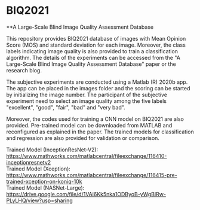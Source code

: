 # BIQ2021
**A Large-Scale Blind Image Quality Assessment Database <br />

This repository provides BIQ2021 database of images with Mean Opinion Score (MOS) and standard deviation for each image. Moreover, the class labels indicating image quality is also provided to train a classification algorithm. The details of the experiments can be accessed from the "A Large-Scale Blind Image Quality Assessment Database" paper or the research blog.

The subjective experiments are conducted using a Matlab (R) 2020b app. The app can be placed in the images folder and the scoring can be started by initializing the image number. The participant of the subjective experiment need to select an image quality among the five labels "excellent", "good", "fair", "bad" and "very bad".

Moreover, the codes used for training a CNN model on BIQ2021 are also provided. Pre-trained model can be downloaded from MATLAB and reconfigured as explained in the paper. The trained models for classification and regression are also provided for validation or comparison. <br />

Trained Model (InceptionResNet-V2): https://www.mathworks.com/matlabcentral/fileexchange/116410-inceptionresnetv2 <br />
Trained Model (Xception): https://www.mathworks.com/matlabcentral/fileexchange/116415-pre-trained-xception-on-koniq-10k <br />
Trained Model (NASNet-Large): https://drive.google.com/file/d/1VAi6Kk5nka1ODByoB-yWgBlRw-PLyLHQ/view?usp=sharing <br />
